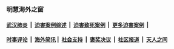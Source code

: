
### 明慧海外之窗

####  [武汉肺炎](indexes/365.md?t=03041800) &nbsp;|&nbsp;  [迫害案例综述](indexes/328.md?t=03041800) &nbsp;|&nbsp; [迫害致死案例](indexes/277.md?t=03041800)  &nbsp;|&nbsp; [更多迫害案例](indexes/81.md?t=03041800)  &nbsp;|&nbsp; 
####  [时事评论](indexes/19.md?t=03041800) &nbsp;|&nbsp; [海外简讯](indexes/245.md?t=03041800)&nbsp;|&nbsp;  [社会支持](indexes/140.md?t=03041800) &nbsp;|&nbsp; [褒奖决议](indexes/282.md?t=03041800) &nbsp;|&nbsp; [社区报道](indexes/91.md?t=03041800)  &nbsp;|&nbsp; [天人之间](indexes/78.md?t=03041800) 

